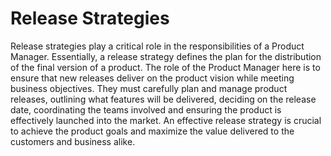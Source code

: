 # Release Strategies 

Release strategies play a critical role in the responsibilities of a Product Manager. Essentially, a release strategy defines the plan for the distribution of the final version of a product. The role of the Product Manager here is to ensure that new releases deliver on the product vision while meeting business objectives. They must carefully plan and manage product releases, outlining what features will be delivered, deciding on the release date, coordinating the teams involved and ensuring the product is effectively launched into the market. An effective release strategy is crucial to achieve the product goals and maximize the value delivered to the customers and business alike.